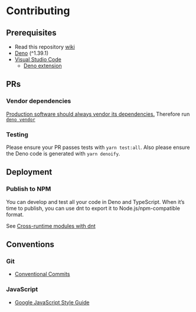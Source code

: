 # Contributing

## Prerequisites

- Read this repository [wiki]()
- [Deno](https://deno.com/) (^1.39.1)
- [Visual Studio Code](https://code.visualstudio.com/)
  - [Deno extension](https://marketplace.visualstudio.com/items?itemName=denoland.vscode-deno)

<!-- - [Node.js](https://nodejs.org/en) (^20.10.0)
  - [Biome](https://biomejs.dev/) -->

## PRs

### Vendor dependencies

[Production software should always vendor its dependencies.](https://docs.deno.com/runtime/manual/basics/modules#but-what-if-the-host-of-the-url-goes-down-the-source-wont-be-available)
Therefore run [`deno vendor`](https://docs.deno.com/runtime/manual/tools/vendor)

### Testing

Please ensure your PR passes tests with `yarn test:all`. Also please ensure the
Deno code is generated with `yarn denoify`.

## Deployment

### Publish to NPM

You can develop and test all your code in Deno and TypeScript. When it’s time to
publish, you can use dnt to export it to Node.js/npm-compatible format.

See
[Cross-runtime modules with dnt](https://docs.deno.com/runtime/manual/advanced/publishing/dnt)

## Conventions

### Git
- [Conventional Commits](https://www.conventionalcommits.org/en/v1.0.0/)
### JavaScript

- [Google JavaScript Style Guide](https://google.github.io/styleguide/jsguide.html)